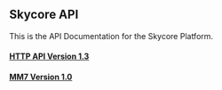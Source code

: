 <h2>Skycore API</h2>
This is the API Documentation for the Skycore Platform.<br/>

<h4><a href="1.3/README.md">HTTP API Version 1.3</a></h4>

<h4><a href="MM7/README.md">MM7 Version 1.0</a></h4>


